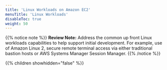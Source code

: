 ```yaml
---
title: 'Linux Workloads on Amazon EC2'
menuTitle: 'Linux Workloads'
disableToc: true
weight: 50
---
```


{{% notice note %}}
**Review Note:** Address the common up front Linux workloads capabilities to help support initial development. For example, use of Amazon Linux 2, secure remote terminal access via either traditional bastion hosts or AWS Systems Manager Session Manager.
{{% /notice %}}

{{% children showhidden="false" %}}
